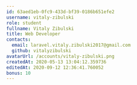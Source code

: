 ```yaml
---
id: 63aed1eb-0fc9-433d-bf39-0186b651efe2
username: vitaly-zibulski	
role: student
fullname: Vitaly Zibulski
title: Web Developer
contacts: 
  email: laravel.vitaly.zibulski2017@gmail.com
  github: vitalyzibulski
avatarUrl: /accounts/vitaly-zibulski.png
createdAt: 2020-05-13 13:04:12.359736	
editedAt: 2020-09-12 12:36:41.760052	
bonus: 10
---
```

